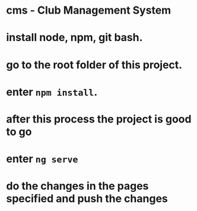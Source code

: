# cms - Club Management System
# install node, npm, git bash.
# go to the root folder of this project.
# enter `npm install`.
# after this process the project is good to go
# enter `ng serve`
# do the changes in the pages specified and push the changes

